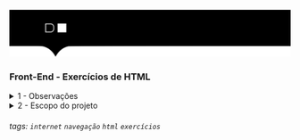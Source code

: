 ![](./assets/hd-header.png)

### Front-End - Exercícios de HTML

<details>
<summary>1 - Observações</summary>

- Fazer o fork desse repositório
- Clonar o repositório do fork
- Fazer o que é solicitado pelo exercício.
- Comitar cada página criada.
  - Exemplo:
    - `git commit -m "finalizada a pagina index"`
    - `git commit -m "finalizada a pagina sonic"`
    - `git commit -m "finalizada a pagina homem aranha"`
    - `git commit -m "finalizada a pagina doutor estranho"`
- É para existir 4 commits nesse exercício.
- Depois de comitar, realizar o push do repositório.
- Depois fazer o pull request do repositório do fork.
Aranha
</details>

<details>
<summary>2 - Escopo do projeto</summary>

- Seu objetivo é criar um Wiki de filmes.
- Seu projeto terá 3 páginas contento os filmes em lancamento.
  - Doutor Estranho
  - Sonic 2
  - Homem Aranha
- Deve ficar igual o exemplo das páginas abaixo.

> Pagina `index.html'

![](./assets/index.png)

> Pagina `homem-aranha.html'

![](./assets/homem-aranha.png)

> Pagina `sonic-2.html'

![](./assets/sonic-2.png)

> Pagina `doutor-estranho.html'

![](./assets/doutor-estranho.png)

[vídeo do projeto](https://youtu.be/mBfLsHI410o)

</details>




###### tags: `internet` `navegação` `html` `exercícios`